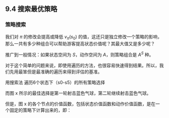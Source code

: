 
## 9.4 搜索最优策略


###  策略搜索

我们对 $\pi$ 的修改会提高或降低 $v_\pi(s_0)$ 的值，这还只是独立修改一个策略的影响，那么一共有多少种组合可以帮助游客提高状态价值呢？其最大值又是多少呢？

推广到一般情况：如果状态空间为 $S$，动作空间为 $A$，则策略组合是 $A^S$ 种。

对于这个简单的问题来说，即使用遍历的方法，也很容易快速得到结果。所以，我们先用最笨但是最准确的遍历来得到评估的基准。


用搜索法
遍历6个状态下（s0-s5）的所有策略选择




而图 x 所示的最佳选择是第一轮射击蓝色气球，第二轮继续射击蓝色气球。

但是，图 x 的各个节点的价值函数，包括状态价值函数和动作价值函数，是在一个固定的策略下计算出来的，即：




